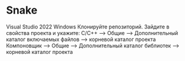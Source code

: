 # Snake

Visual Studio 2022 Windows
Клонируйте репозиторий.
Зайдите в свойства проекта и укажите:
С/С++ --> Общие --> Дополнительный каталог включаемых файлов --> корневой каталог проекта
Компоновщик --> Общие --> Дополнительный каталог библиотек --> корневой каталог проекта


